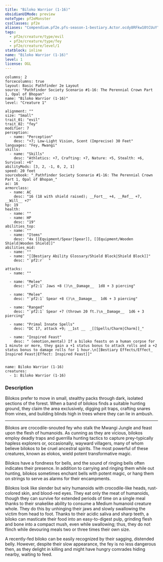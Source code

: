 ```yaml
---
title: "Biloko Warrior (1-16)"
obsidianUIMode: preview
noteType: pf2eMonster
cssClasses: pf2e
aliases: "Compendium.pf2e.pfs-season-1-bestiary.Actor.ocdy8RFkw10tCUuY" 
tags:
  - pf2e/creature/type/evil
  - pf2e/creature/type/fey
  - pf2e/creature/level/1
statblock: inline
name: "Biloko Warrior (1-16)"
level: 1
license: OGL
---
```


```statblock
columns: 2
forcecolumns: true
layout: Basic Pathfinder 2e Layout
source: "Pathfinder Society Scenario #1-16: The Perennial Crown Part 1, Opal of Bhopan"
name: "Biloko Warrior (1-16)"
level: "Creature 1"

alignment: ""
size: "Small"
trait_01: "evil"
trait_02: "fey"
modifier: 7
perception:
  - name: "Perception"
    desc: "+7; Low-Light Vision, Scent (Imprecise) 30 Feet"
languages: "Fey, Mwangi"
skills:
  - name: "Skills"
    desc: "Athletics: +7, Crafting: +7, Nature: +5, Stealth: +6, Survival: +6"
abilityMods: [3, 2, -1, 0, 2, 1]
speed: 20 feet
sourcebook: "_Pathfinder Society Scenario #1-16: The Perennial Crown Part 1, Opal of Bhopan_"
ac: 16
armorclass:
  - name: AC
    desc: "16 (18 with shield raised); __Fort__ +4, __Ref__ +7, __Will__ +7"
hp: 19
health:
  - name: ""
  - name: HP
    desc: "19"
abilities_top:
  - name: ""
  - name: "Items"
    desc: "4x [[Equipment/Spear|Spear]], [[Equipment/Wooden Shield|Wooden Shield]]"
abilities_mid:
  - name: ""
  - name: "[[Bestiary Ability Glossary/Shield Block|Shield Block]]"
    desc: "`pf2:r`  "

attacks:
  - name: ""

  - name: "Melee"
    desc: "`pf2:1` Jaws +8 ()\n__Damage__  1d8 + 3 piercing"

  - name: "Melee"
    desc: "`pf2:1` Spear +8 ()\n__Damage__  1d6 + 3 piercing"

  - name: "Ranged"
    desc: "`pf2:1` Spear +7 (thrown 20 ft.)\n__Damage__  1d6 + 3 piercing"

  - name: "Primal Innate Spells"
    desc: "DC 17, attack +9; __1st __  _[[Spells/Charm|Charm]]_"

  - name: "Inspired Feast"
    desc: " (emotion,mental) If a biloko feasts on a human corpse for 1 minute or more, they gain a +1 status bonus to attack rolls and a +2 status bonus to damage rolls for 1 hour.\n[[Bestiary Effects/Effect_ Inspired Feast|Effect: Inspired Feast]]"
 
```

```encounter-table
name: Biloko Warrior (1-16)
creatures:
  - 1: Biloko Warrior (1-16)
```


### Description
Bilokos prefer to move in small, stealthy packs through dark, isolated sections of the forest. When a band of bilokos finds a suitable hunting ground, they claim the area exclusively, digging pit traps, crafting snares from vines, and building blinds high in trees where they can lie in ambush.

* * *

Bilokos are crocodile-snouted fey who stalk the Mwangi Jungle and feast upon the flesh of humanoids. As cunning as they are vicious, bilokos employ deadly traps and guerrilla hunting tactics to capture prey-typically hapless explorers or, occasionally, wayward villagers, many of whom believe bilokos to be cruel ancestral spirits. The most powerful of these creatures, known as elokos, wield potent transformative magic.

Bilokos have a fondness for bells, and the sound of ringing bells often indicates their presence. In addition to carrying and ringing them while out hunting, bilokos sometimes enchant bells with potent magic, or hang them on strings to serve as alarms for their encampments.

Bilokos look like slender but wiry humanoids with crocodile-like heads, rust-colored skin, and blood-red eyes. They eat only the meat of humanoids, though they can survive for extended periods of time on a single meal thanks to their snakelike ability to consume a Medium humanoid creature whole. They do this by unhinging their jaws and slowly swallowing the victim from head to foot. Thanks to their acidic saliva and sharp teeth, a biloko can masticate their food into an easy-to-digest pulp, grinding flesh and bone into a compact mush, even while swallowing; thus, they do not flinch while devouring meals two or three times their own size.

A recently-fed biloko can be easily recognized by their sagging, distended belly. However, despite their slow appearance, the fey is no less dangerous then, as they delight in killing and might have hungry comrades hiding nearby, waiting to feed.
